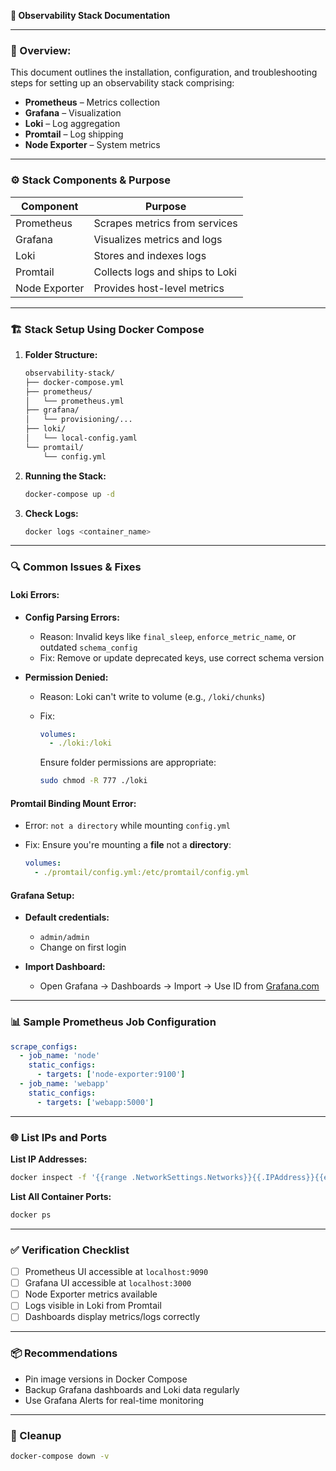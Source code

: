 **📘 Observability Stack Documentation**

---

### 📌 Overview:

This document outlines the installation, configuration, and troubleshooting steps for setting up an observability stack comprising:

* **Prometheus** – Metrics collection
* **Grafana** – Visualization
* **Loki** – Log aggregation
* **Promtail** – Log shipping
* **Node Exporter** – System metrics

---

### ⚙️ Stack Components & Purpose

| Component     | Purpose                         |
| ------------- | ------------------------------- |
| Prometheus    | Scrapes metrics from services   |
| Grafana       | Visualizes metrics and logs     |
| Loki          | Stores and indexes logs         |
| Promtail      | Collects logs and ships to Loki |
| Node Exporter | Provides host-level metrics     |

---

### 🏗️ Stack Setup Using Docker Compose

1. **Folder Structure:**

   ```bash
   observability-stack/
   ├── docker-compose.yml
   ├── prometheus/
   │   └── prometheus.yml
   ├── grafana/
   │   └── provisioning/...
   ├── loki/
   │   └── local-config.yaml
   └── promtail/
       └── config.yml
   ```

2. **Running the Stack:**

   ```bash
   docker-compose up -d
   ```

3. **Check Logs:**

   ```bash
   docker logs <container_name>
   ```

---

### 🔍 Common Issues & Fixes

#### Loki Errors:

* **Config Parsing Errors:**

  * Reason: Invalid keys like `final_sleep`, `enforce_metric_name`, or outdated `schema_config`
  * Fix: Remove or update deprecated keys, use correct schema version

* **Permission Denied:**

  * Reason: Loki can't write to volume (e.g., `/loki/chunks`)
  * Fix:

    ```yaml
    volumes:
      - ./loki:/loki
    ```

    Ensure folder permissions are appropriate:

    ```bash
    sudo chmod -R 777 ./loki
    ```

#### Promtail Binding Mount Error:

* Error: `not a directory` while mounting `config.yml`
* Fix: Ensure you're mounting a **file** not a **directory**:

  ```yaml
  volumes:
    - ./promtail/config.yml:/etc/promtail/config.yml
  ```

#### Grafana Setup:

* **Default credentials:**

  * `admin/admin`
  * Change on first login

* **Import Dashboard:**

  * Open Grafana → Dashboards → Import → Use ID from [Grafana.com](https://grafana.com/grafana/dashboards)

---

### 📊 Sample Prometheus Job Configuration

```yaml
scrape_configs:
  - job_name: 'node'
    static_configs:
      - targets: ['node-exporter:9100']
  - job_name: 'webapp'
    static_configs:
      - targets: ['webapp:5000']
```

---

### 🌐 List IPs and Ports

**List IP Addresses:**

```bash
docker inspect -f '{{range .NetworkSettings.Networks}}{{.IPAddress}}{{end}}' <container_name>
```

**List All Container Ports:**

```bash
docker ps
```

---

### ✅ Verification Checklist

* [ ] Prometheus UI accessible at `localhost:9090`
* [ ] Grafana UI accessible at `localhost:3000`
* [ ] Node Exporter metrics available
* [ ] Logs visible in Loki from Promtail
* [ ] Dashboards display metrics/logs correctly

---

### 📦 Recommendations

* Pin image versions in Docker Compose
* Backup Grafana dashboards and Loki data regularly
* Use Grafana Alerts for real-time monitoring

---

### 🧹 Cleanup

```bash
docker-compose down -v
```


